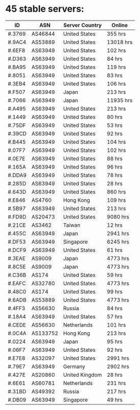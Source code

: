 # 45 stable servers:

| ID | ASN | Server Country | Online |
| ------ | ------ | ------ | ------ |
| #.3769 | AS46844 | United States | 355 hrs |
| #.9AC4 | AS53889 | United States | 13018 hrs |
| #.6EF8 | AS63949 | United States | 102 hrs |
| #.D363 | AS63949 | United States | 84 hrs |
| #.BA95 | AS63949 | United States | 119 hrs |
| #.8051 | AS63949 | United States | 83 hrs |
| #.3EB4 | AS63949 | United States | 106 hrs |
| #.F507 | AS63949 | Japan | 213 hrs |
| #.7066 | AS63949 | Japan | 11935 hrs |
| #.A495 | AS63949 | United States | 213 hrs |
| #.1449 | AS63949 | United States | 80 hrs |
| #.75DF | AS63949 | United States | 53 hrs |
| #.39CD | AS63949 | United States | 92 hrs |
| #.B445 | AS63949 | United States | 104 hrs |
| #.07F7 | AS63949 | United States | 102 hrs |
| #.0E7E | AS63949 | United States | 88 hrs |
| #.165A | AS63949 | United States | 96 hrs |
| #.DDA9 | AS63949 | United States | 78 hrs |
| #.285D | AS63949 | United States | 28 hrs |
| #.643D | AS63949 | United States | 860 hrs |
| #.E846 | AS4760 | Hong Kong | 109 hrs |
| #.5B97 | AS63949 | United States | 213 hrs |
| #.FD9D | AS20473 | United States | 9080 hrs |
| #.21CE | AS3462 | Taiwan | 12 hrs |
| #.455C | AS63949 | Japan | 2941 hrs |
| #.DF53 | AS63949 | Singapore | 6245 hrs |
| #.DCF9 | AS63949 | United States | 61 hrs |
| #.3EAE | AS9009 | Japan | 4773 hrs |
| #.8C5E | AS9009 | Japan | 4773 hrs |
| #.C36B | AS174 | United States | 59 hrs |
| #.EAFC | AS32780 | United States | 4773 hrs |
| #.48C0 | AS174 | United States | 99 hrs |
| #.6ADB | AS53889 | United States | 4773 hrs |
| #.4FF3 | AS56630 | Russia | 84 hrs |
| #.18A4 | AS63949 | United States | 57 hrs |
| #.CEDE | AS56630 | Netherlands | 101 hrs |
| #.0C4A | AS133752 | Hong Kong | 213 hrs |
| #.0224 | AS63949 | Japan | 95 hrs |
| #.06F7 | AS63949 | United States | 92 hrs |
| #.E7E8 | AS32097 | United States | 2991 hrs |
| #.79E7 | AS63949 | Germany | 2902 hrs |
| #.427E | AS20860 | United Kingdom | 28 hrs |
| #.6E61 | AS60781 | Netherlands | 231 hrs |
| #.31BD | AS49392 | Russia | 217 hrs |
| #.DB09 | AS63949 | Singapore | 49 hrs |

